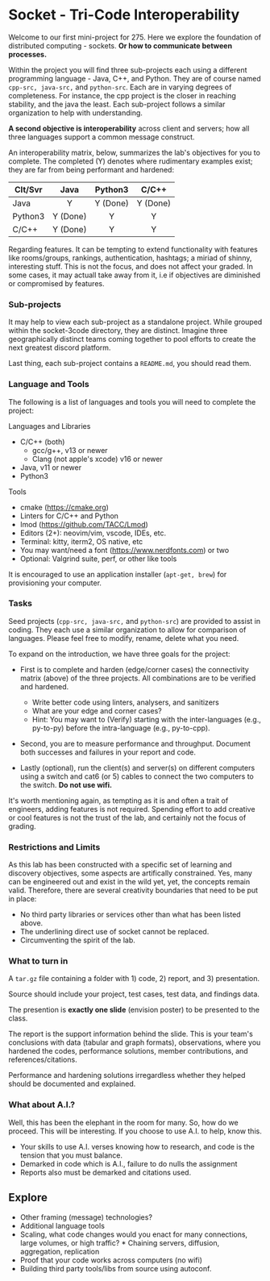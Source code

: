 # Socket - Tri-Code Interoperability

Welcome to our first mini-project for 275. Here we explore the 
foundation of distributed computing - sockets. **Or how to 
communicate between processes.** 

Within the project you will find three sub-projects each using a different
programming language - Java, C++, and Python. They are of course named
`cpp-src, java-src,` and `python-src`. Each are in varying degrees of 
completeness. For instance, the cpp project is the closer in reaching 
stability, and the java the least. Each sub-project follows a similar 
organization to help with understanding. 

**A second objective is interoperability** across client and servers;
how all three languages support a common message construct.

An interoperability matrix, below, summarizes the lab's 
objectives for you to complete. The completed (Y) denotes
where rudimentary examples exist; they are far from 
being performant and hardened:


   | Clt/Svr  | Java     | Python3  | C/C++    |
   | -------- | :------: | :------: | :------: |
   | Java     | Y        | Y (Done) | Y (Done) | 
   | Python3  | Y (Done) | Y        | Y        | 
   | C/C++    | Y (Done) | Y        | Y        | 


Regarding features. It can be tempting to extend functionality
with features like rooms/groups, rankings, authentication, hashtags;
a miriad of shinny, interesting stuff. This is not the focus, and
does not affect your graded. In some cases, it may actuall take away 
from it, i.e if objectives are diminished or compromised by features.


### Sub-projects

It may help to view each sub-project as a standalone project. While 
grouped within the socket-3code directory, they are distinct. Imagine 
three geographically distinct teams coming together to pool efforts to
create the next greatest discord platform.

Last thing, each sub-project contains a `README.md`, you should read 
them.


### Language and Tools

The following is a list of languages and tools you will need to complete 
the project:

   Languages and Libraries
   * C/C++ (both)
     * gcc/g++, v13 or newer
     * Clang (not apple's xcode) v16 or newer
   * Java, v11 or newer
   * Python3

   Tools
   * cmake (https://cmake.org)
   * Linters for C/C++ and Python
   * lmod (https://github.com/TACC/Lmod)
   * Editors (2+): neovim/vim, vscode, IDEs, etc.
   * Terminal: kitty, iterm2, OS native, etc
   * You may want/need a font (https://www.nerdfonts.com) or two
   * Optional: Valgrind suite, perf, or other like tools

It is encouraged to use an application installer (`apt-get, brew`) for
provisioning your computer. 


### Tasks

Seed projects (`cpp-src, java-src,` and `python-src`) are provided to 
assist in coding. They each use a similar organization to allow for 
comparison of languages. Please feel free to modify, rename, delete what 
you need.

To expand on the introduction, we have three goals for the project:

  * First is to complete and harden (edge/corner cases) the 
    connectivity matrix (above) of the three projects. All combinations 
    are to be verified and hardened.

      * Write better code using linters, analysers, and sanitizers 
      * What are your edge and corner cases?
      * Hint: You may want to (Verify) starting with the inter-languages 
        (e.g., py-to-py) before the intra-language (e.g., py-to-cpp). 

  * Second, you are to measure performance and throughput. Document
    both successes and failures in your report and code. 

  * Lastly (optional), run the client(s) and server(s) on different 
    computers using a switch and cat6 (or 5) cables to connect the 
    two computers to the switch. **Do not use wifi.**

It's worth mentioning again, as tempting as it is and often a trait 
of engineers, adding features is not required. Spending effort to add 
creative or cool features is not the trust of the lab, and certainly
not the focus of grading.


### Restrictions and Limits

As this lab has been constructed with a specific set of learning and
discovery objectives, some aspects are artifically constrained. Yes,
many can be engineered out and exist in the wild yet, yet, the concepts 
remain valid. Therefore, there are several creativity boundaries that 
need to be put in place:

  * No third party libraries or services other than what has been 
    listed above.
  * The underlining direct use of socket cannot be replaced.
  * Circumventing the spirit of the lab.


### What to turn in

A `tar.gz` file containing a folder with 1) code, 2) report, and 
3) presentation. 

Source should include your project, test cases, test data, and
findings data.

The presention is **exactly one slide** (envision poster) to be
presented to the class.

The report is the support information behind the slide. This is 
your team's conclusions with data (tabular and graph formats),
observations, where you hardened the codes, performance solutions,
member contributions, and references/citations. 

Performance and hardening solutions irregardless whether they 
helped should be documented and explained. 

### What about A.I.?

Well, this has been the elephant in the room for many. So, how 
do we proceed. This will be interesting. If you choose to use 
A.I. to help, know this.

   * Your skills to use A.I. verses knowing how to research, and
     code is the tension that you must balance.
   * Demarked in code which is A.I., failure to do nulls the 
     assignment
   * Reports also must be demarked and citations used.
   

## Explore

   * Other framing (message) technologies?
   * Additional language tools 
   * Scaling, what code changes would you enact for many connections, 
     large volumes, or high traffic? * Chaining servers, diffusion, 
     aggregation, replication 
   * Proof that your code works across computers (no wifi) 
   * Building third party tools/libs from source using autoconf.
